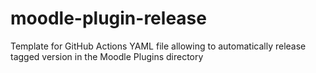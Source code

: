# moodle-plugin-release
Template for GitHub Actions YAML file allowing to automatically release tagged version in the Moodle Plugins directory
